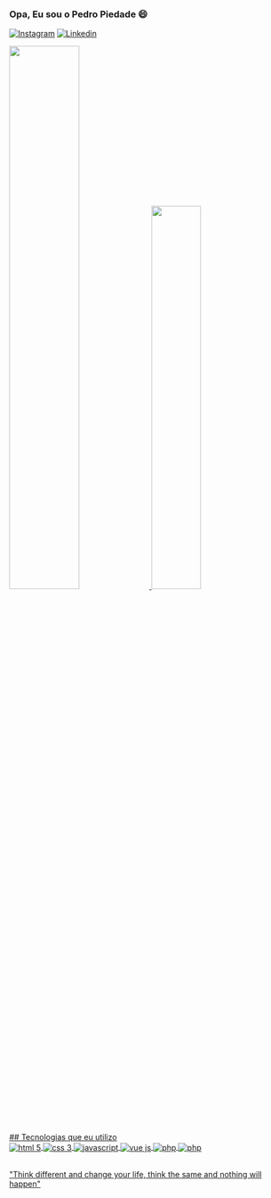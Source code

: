 ### Opa, Eu sou o Pedro Piedade 😄


[![Instagram](https://img.shields.io/badge/LinkedIn-0077B5?style=for-the-badge&logo=linkedin&logoColor=white)](https://www.linkedin.com/in/pedro-piedade-2146b2249/)
[![Linkedin](https://img.shields.io/badge/Instagram-E4405F?style=for-the-badge&logo=instagram&logoColor=white)](https://www.instagram.com/pedroopiedade/)


<div>
<a href="https://github.com/pedropiedadee">
  <img width="50%" src="https://github-readme-stats.vercel.app/api?username=pedropiedadee&show_icons=true&theme=dracula)"/>
  <img width="42%" src="https://github-readme-stats.vercel.app/api/top-langs/?username=pedropiedadee&layout=compact&theme=light" />
</div>
## Tecnologias que eu utilizo

<div style="display: inline_block">
  <img align="center" src="https://img.shields.io/badge/HTML5-E34F26?style=for-the-badge&logo=html5&logoColor=white" alt="html 5" />
  <img align="center" src="https://img.shields.io/badge/CSS3-1572B6?style=for-the-badge&logo=css3&logoColor=white" alt="css 3" />
  <img align="center" src="https://img.shields.io/badge/JavaScript-F7DF1E?style=for-the-badge&logo=javascript&logoColor=black" alt="javascript" />
  <img align="center" src="https://img.shields.io/badge/Vue.js-35495E?style=for-the-badge&logo=vue.js&logoColor=4FC08D" alt="vue js" />
  <img align="center" src="https://img.shields.io/badge/PHP-777BB4?style=for-the-badge&logo=php&logoColor=white" alt="php" />
   <img align="center" src="https://img.shields.io/badge/Laravel-FF2D20?style=for-the-badge&logo=laravel&logoColor=white" alt="php" />
</div>

<br/>

"Think different and change your life, think the same and nothing will happen"
